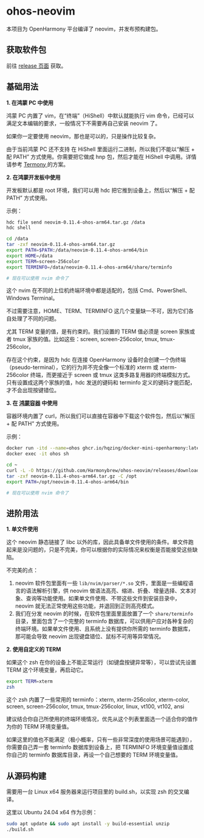 # ohos-neovim

本项目为 OpenHarmony 平台编译了 neovim，并发布预构建包。

## 获取软件包
前往 [release 页面](https://github.com/Harmonybrew/ohos-zsh/releases) 获取。

## 基础用法
**1\. 在鸿蒙 PC 中使用**

鸿蒙 PC 内置了 vim，在“终端”（HiShell）中默认就能执行 vim 命令，已经可以满足文本编辑的要求，一般情况下不需要再自己安装 neovim 了。

如果你一定要使用 neovim，那也是可以的，只是操作比较复杂。

由于当前鸿蒙 PC 还不支持 在 HiShell 里面运行二进制，所以我们不能以“解压 + 配 PATH” 方式使用。你需要把它做成 hnp 包，然后才能在 HiShell 中调用。详情请参考 [Termony
](https://github.com/TermonyHQ/Termony) 的方案。

**2\. 在鸿蒙开发板中使用**

开发板默认都是 root 环境，我们可以用 hdc 把它推到设备上，然后以“解压 + 配 PATH” 方式使用。

示例：
```sh
hdc file send neovim-0.11.4-ohos-arm64.tar.gz /data
hdc shell

cd /data
tar -zxf neovim-0.11.4-ohos-arm64.tar.gz
export PATH=$PATH:/data/neovim-0.11.4-ohos-arm64/bin
export HOME=/data
export TERM=screen-256color
export TERMINFO=/data/neovim-0.11.4-ohos-arm64/share/terminfo

# 现在可以使用 nvim 命令了
```

这个 nvim 在不同的上位机终端环境中都是适配的，包括 Cmd、PowerShell、Windows Terminal。

不过需要注意，HOME、TERM、TERMINFO 这几个变量缺一不可，因为它们各自处理了不同的问题。

尤其 TERM 变量的值，是有约束的。我们设置的 TERM 值必须是 screen 家族或者 tmux 家族的值。比如这些：screen, screen-256color, tmux, tmux-256color。

存在这个约束，是因为 hdc 在连接 OpenHarmony 设备时会创建一个伪终端（pseudo-terminal），它的行为并不完全像一个标准的 xterm 或 xterm-256color 终端，而更接近于 screen 或 tmux 这类多路复用器的终端模拟方式。只有设置成这两个家族的值，hdc 发送的键码和 terminfo 定义的键码才能匹配，才不会出现按键错位。

**3\. 在 [鸿蒙容器](https://github.com/hqzing/docker-mini-openharmony) 中使用**

容器环境内置了 curl，所以我们可以直接在容器中下载这个软件包，然后以“解压 + 配 PATH” 方式使用。

示例：
```sh
docker run -itd --name=ohos ghcr.io/hqzing/docker-mini-openharmony:latest
docker exec -it ohos sh

cd ~
curl -L -O https://github.com/Harmonybrew/ohos-neovim/releases/download/0.11.4/neovim-0.11.4-ohos-arm64.tar.gz
tar -zxf neovim-0.11.4-ohos-arm64.tar.gz -C /opt
export PATH=/opt/neovim-0.11.4-ohos-arm64/bin

# 现在可以使用 nvim 命令了
```

## 进阶用法
**1\. 单文件使用**

这个 neovim 静态链接了 libc 以外的库，因此具备单文件使用的条件。单文件跑起来是没问题的，只是不完美，你可以根据你的实际情况来权衡是否能接受这些缺陷。

不完美的点：
1. neovim 软件包里面有一些 `lib/nvim/parser/*.so` 文件，里面是一些编程语言的语法解析引擎，供 neovim 做语法高亮、缩进、折叠、增量选择、文本对象、查询等功能使用。如果单文件使用、不带这些文件到安装目录中，neovim 就无法正常使用这些功能，并退回到正则高亮模式。
2. 我们在分发 neovim 的时候，在软件包里面里面放置了一个 `share/terminfo` 目录，里面包含了一个完整的 terminfo 数据库，可以供用户应对各种复杂的终端环境。如果单文件使用、且系统上没有提供你所需的 terminfo 数据库，那可能会导致 neovim 出现键盘错位、鼠标不可用等异常情况。

**2\. 使用自定义的 TERM**

如果这个 zsh 在你的设备上不能正常运行（如键盘按键异常等），可以尝试先设置 TERM 这个环境变量，再启动它。

```sh
export TERM=xterm
zsh
```

这个 zsh 内置了一些常用的 terminfo：xterm, xterm-256color, xterm-color, screen, screen-256color, tmux, tmux-256color, linux, vt100, vt102, ansi

建议结合你自己所使用的终端环境情况，优先从这个列表里面选一个适合你的值作为你的 TERM 环境变量值。

如果这里的值也不能满足（极小概率，只有一些非常深度的使用场景可能遇到），你需要自己弄一套 terminfo 数据库到设备上，把 TERMINFO 环境变量值设置成你自己的 terminfo 数据库目录，再设一个自己想要的 TERM 环境变量值。

## 从源码构建
需要用一台 Linux x64 服务器来运行项目里的 build.sh，以实现 zsh 的交叉编译。

这里以 Ubuntu 24.04 x64 作为示例：
```sh
sudo apt update && sudo apt install -y build-essential unzip
./build.sh
```
